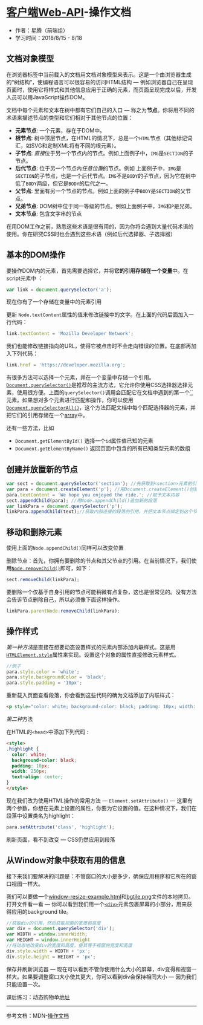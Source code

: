 # [客户端Web-API](https://developer.mozilla.org/zh-CN/docs/Learn/JavaScript/Client-side_web_APIs/Manipulating_documents)-操作文档

- 作者：星腾（前端组）
- 学习时间：2018/8/15 - 8/18

## 文档对象模型

在浏览器标签中当前载入的文档用文档对象模型来表示。这是一个由浏览器生成的“树结构”，使编程语言可以很容易的访问HTML结构 —  例如浏览器自己在呈现页面时，使用它将样式和其他信息应用于正确的元素，而页面呈现完成以后，开发人员可以用JavaScript操作DOM。

文档中每个元素和文本在树中都有它们自己的入口 — 称之为**节点**。你将用不同的术语来描述节点的类型和它们相对于其他节点的位置：

- **元素节点**: 一个元素，存在于DOM中。
- **根节点**: 树中顶层节点，在HTML的情况下，总是一个`HTML`节点（其他标记词汇，如SVG和定制XML将有不同的根元素）。
- **子节点**: *直接*位于另一个节点内的节点。例如上面例子中，`IMG`是`SECTION`的子节点。
- **后代节点**: 位于另一个节点内*任意位置*的节点。例如 上面例子中，`IMG`是`SECTION`的子节点，也是一个后代节点。`IMG`不是`BODY`的子节点，因为它在树中低了`BODY`两级，但它是`BODY`的后代之一。
- **父节点**: 里面有另一个节点的节点。例如上面的例子中`BODY`是`SECTION`的父节点。
- **兄弟节点**: DOM树中位于同一等级的节点。例如上面例子中，`IMG`和`P`是兄弟。
- **文本节点**: 包含文字串的节点

在用DOM工作之前，熟悉这些术语是很有用的，因为你将会遇到大量代码术语的使用。你在研究CSS时也会遇到这些术语（例如后代选择器、子选择器）

## 基本的DOM操作

要操作DOM内的元素，首先需要选择它，并将**它的引用存储在一个变量**中。在script元素中 ：

```javascript
var link = document.querySelector('a');
```

现在你有了一个存储在变量中的元素引用

更新 `Node.textContent`属性的值来修改链接中的文字。在上面的代码后面加入一行代码：   

```js
link.textContent = 'Mozilla Developer Network';
```

我们也能修改链接指向的URL，使得它被点击时不会走向错误的位置。在底部再加入下列代码：   

```js
link.href = 'https://developer.mozilla.org';
```

有很多方法可以选择一个元素，并在一个变量中存储一个引用。[`Document.querySelector()`](https://developer.mozilla.org/zh-CN/docs/Web/API/Document/querySelector)是推荐的主流方法，它允许你使用CSS选择器选择元素，使用很方便。上面的`querySelector()`调用会匹配它在文档中遇到的第一个[``](https://developer.mozilla.org/zh-CN/docs/Web/HTML/Element/a)元素。如果想对多个元素进行匹配和操作，你可以使用[`Document.querySelectorAll()`](https://developer.mozilla.org/zh-CN/docs/Web/API/Document/querySelectorAll)，这个方法匹配文档中每个匹配选择器的元素，并把它们的引用存储在一个[array](https://developer.mozilla.org/en-US/docs/Learn/JavaScript/First_steps/Arrays)中。

还有一些方法，比如  

- `Document.getElementById()` 选择一个`id`属性值已知的元素
- `Document.getElementByName()` 返回页面中包含的所有已知类型元素的数组 

## 创建并放置新的节点

```js
var sect = document.querySelector('section'); //先获取到<section>元素的引用
var para = document.createElement('p'); //用Document.createElement()创建一个新的段落
para.textContent = 'We hope you enjoyed the ride.'; //赋予文本内容
sect.appendChild(para); //用Node.appendChild()追加新的段落
var linkPara = document.querySelector('p');
linkPara.appendChild(text);//获取内部连接的段落的引用，并把文本节点绑定到这个节点上

```

## 移动和删除元素

使用上面的`Node.appendChild()`同样可以改变位置  

删除节点：首先，你拥有要删除的节点和其父节点的引用。在当前情况下，我们使用[`Node.removeChild()`](https://developer.mozilla.org/zh-CN/docs/Web/API/Node/removeChild)即可，如下：

```js
sect.removeChild(linkPara);
```

要删除一个仅基于自身引用的节点可能稍微有点复杂，这也是很常见的。没有方法会告诉节点删除自己，所以必须像下面这样操作。

```js
linkPara.parentNode.removeChild(linkPara);
```

## 操作样式

*第一种方法*是直接在想要动态设置样式的元素内部添加内联样式。这是用[`HTMLElement.style`](https://developer.mozilla.org/zh-CN/docs/Web/API/HTMLElement/style)属性来实现。设置这个对象的属性直接修改元素样式。

```js
//例子
para.style.color = 'white';
para.style.backgroundColor = 'black';
para.style.padding = '10px';
```
重新载入页面查看段落，你会看到这些代码的确为文档添加了内联样式：   

```html
<p style="color: white; background-color: black; padding: 10px; width: 250px; text-align: center;">We hope you enjoyed the ride.</p>
```

*第二种*方法

在HTML的`<head>`中添加下列代码 :   

```html
<style>
.highlight {
  color: white;
  background-color: black;
  padding: 10px;
  width: 250px;
  text-align: center;
}
</style>
```

现在我们改为使用HTML操作的常用方法 — `Element.setAttribute()` — 这里有两个参数，你想在元素上设置的属性，你要为它设置的值。在这种情况下，我们在段落中设置类名为highlight：   

```js
para.setAttribute('class', 'highlight');
```

刷新页面，看不到改变 — CSS仍然应用到段落

## 从Window对象中获取有用的信息

接下来我们要解决的问题是：不管窗口的大小是多少，确保应用程序和它所在的窗口视图一样大。

我们可以要做一个[window-resize-example.html](https://github.com/mdn/learning-area/blob/master/javascript/apis/document-manipulation/window-resize-example.html)和[bgtile.png](https://github.com/mdn/learning-area/blob/master/javascript/apis/document-manipulation/bgtile.png)文件的本地拷贝。打开文件看一看 — 你可以看到我们用一个[`<div>`](https://developer.mozilla.org/zh-CN/docs/Web/HTML/Element/div)元素包裹屏幕的小部分，用来获得应用的background tile。

```js
//获取div的引用，然后获取视窗的宽度和高度
var div = document.querySelector('div');
var WIDTH = window.innerWidth;
var HEIGHT = window.innerHeight
//将动态地改变div的宽度和高度，使其等于视窗的宽度和高度
div.style.width = WIDTH + 'px';
div.style.height = HEIGHT + 'px';
```

保存并刷新浏览器 — 现在可以看到不管你使用什么大小的屏幕，div变得和视窗一样大。如果要调整窗口大小使其更大，你可以看到div会保持相同大小 — 因为我们只能设置一次。

课后练习：动态购物单[地址](https://github.com/xingteng/Journals_in_DuoHuo/blob/master/007.Manipulating%20documents/shopping-list.html)

---

参考文档：MDN-[操作文档](https://developer.mozilla.org/zh-CN/docs/Learn/JavaScript/Client-side_web_APIs/Manipulating_documents)
